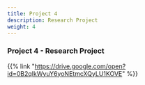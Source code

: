 ```yaml
---
title: Project 4
description: Research Project
weight: 4
---
```


### Project 4 - Research Project

{{% link "https://drive.google.com/open?id=0B2qIkWyuY6yoNEtmcXQyLU1KOVE" %}}

